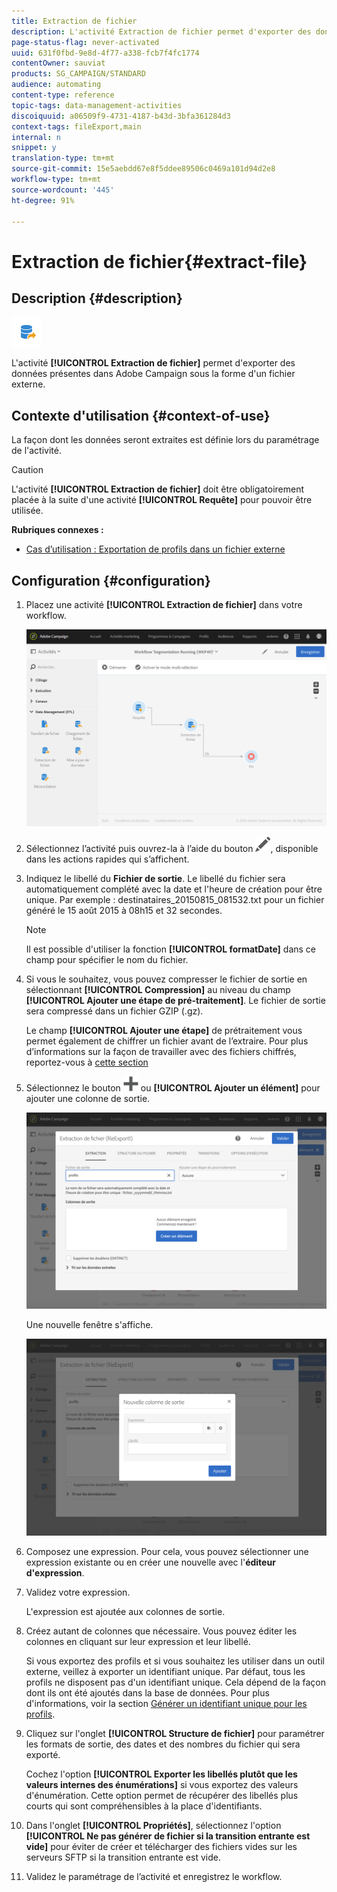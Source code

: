 ```yaml
---
title: Extraction de fichier
description: L'activité Extraction de fichier permet d'exporter des données présentes dans Adobe Campaign sous la forme d'un fichier externe.
page-status-flag: never-activated
uuid: 631f0fbd-9e8d-4f77-a338-fcb7f4fc1774
contentOwner: sauviat
products: SG_CAMPAIGN/STANDARD
audience: automating
content-type: reference
topic-tags: data-management-activities
discoiquuid: a06509f9-4731-4187-b43d-3bfa361284d3
context-tags: fileExport,main
internal: n
snippet: y
translation-type: tm+mt
source-git-commit: 15e5aebdd67e8f5ddee89506c0469a101d94d2e8
workflow-type: tm+mt
source-wordcount: '445'
ht-degree: 91%

---
```



# Extraction de fichier{#extract-file}

## Description {#description}

![](assets/export.png)

L&#39;activité **[!UICONTROL Extraction de fichier]** permet d&#39;exporter des données présentes dans Adobe Campaign sous la forme d&#39;un fichier externe.

## Contexte d&#39;utilisation {#context-of-use}

La façon dont les données seront extraites est définie lors du paramétrage de l&#39;activité.

>[!CAUTION]
>
>L&#39;activité **[!UICONTROL Extraction de fichier]** doit être obligatoirement placée à la suite d&#39;une activité **[!UICONTROL Requête]** pour pouvoir être utilisée.

**Rubriques connexes :**

* [Cas d’utilisation : Exportation de profils dans un fichier externe](../../automating/using/exporting-profiles-in-file.md)

## Configuration {#configuration}

1. Placez une activité **[!UICONTROL Extraction de fichier]** dans votre workflow.

   ![](assets/wkf_data_export1.png)

1. Sélectionnez l’activité puis ouvrez-la à l’aide du bouton ![](assets/edit_darkgrey-24px.png), disponible dans les actions rapides qui s’affichent.
1. Indiquez le libellé du **Fichier de sortie**. Le libellé du fichier sera automatiquement complété avec la date et l&#39;heure de création pour être unique. Par exemple : destinataires_20150815_081532.txt pour un fichier généré le 15 août 2015 à 08h15 et 32 secondes.

   >[!NOTE]
   >
   >Il est possible d&#39;utiliser la fonction **[!UICONTROL formatDate]** dans ce champ pour spécifier le nom du fichier.

1. Si vous le souhaitez, vous pouvez compresser le fichier de sortie en sélectionnant **[!UICONTROL Compression]** au niveau du champ **[!UICONTROL Ajouter une étape de pré-traitement]**. Le fichier de sortie sera compressé dans un fichier GZIP (.gz).

   Le champ **[!UICONTROL Ajouter une étape]** de prétraitement vous permet également de chiffrer un fichier avant de l’extraire. Pour plus d’informations sur la façon de travailler avec des fichiers chiffrés, reportez-vous à [cette section](../../automating/using/managing-encrypted-data.md)

1. Sélectionnez le bouton ![](assets/add_darkgrey-24px.png) ou **[!UICONTROL Ajouter un élément]** pour ajouter une colonne de sortie.

   ![](assets/wkf_data_export2.png)

   Une nouvelle fenêtre s&#39;affiche.

   ![](assets/wkf_data_export3.png)

1. Composez une expression. Pour cela, vous pouvez sélectionner une expression existante ou en créer une nouvelle avec l&#39;**éditeur d&#39;expression**.
1. Validez votre expression.

   L&#39;expression est ajoutée aux colonnes de sortie.

1. Créez autant de colonnes que nécessaire. Vous pouvez éditer les colonnes en cliquant sur leur expression et leur libellé.

   Si vous exportez des profils et si vous souhaitez les utiliser dans un outil externe, veillez à exporter un identifiant unique. Par défaut, tous les profils ne disposent pas d&#39;un identifiant unique. Cela dépend de la façon dont ils ont été ajoutés dans la base de données. Pour plus d&#39;informations, voir la section [Générer un identifiant unique pour les profils](../../developing/using/configuring-the-resource-s-data-structure.md#generating-a-unique-id-for-profiles-and-custom-resources).

1. Cliquez sur l&#39;onglet **[!UICONTROL Structure de fichier]** pour paramétrer les formats de sortie, des dates et des nombres du fichier qui sera exporté.

   Cochez l&#39;option **[!UICONTROL Exporter les libellés plutôt que les valeurs internes des énumérations]** si vous exportez des valeurs d&#39;énumération. Cette option permet de récupérer des libellés plus courts qui sont compréhensibles à la place d&#39;identifiants.

1. Dans l&#39;onglet **[!UICONTROL Propriétés]**, sélectionnez l&#39;option **[!UICONTROL Ne pas générer de fichier si la transition entrante est vide]** pour éviter de créer et télécharger des fichiers vides sur les serveurs SFTP si la transition entrante est vide.
1. Validez le paramétrage de l’activité et enregistrez le workflow.

